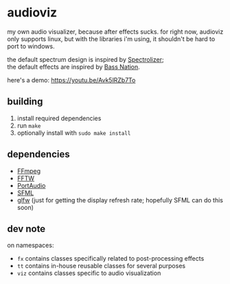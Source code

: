 # audioviz
my own audio visualizer, because after effects sucks.
for right now, audioviz only supports linux, but with the libraries i'm using, it shouldn't be hard to port to windows.

the default spectrum design is inspired by [Spectrolizer](https://spectrolizer.aicore-software.com/);<br>
the default effects are inspired by [Bass Nation](https://www.youtube.com/@808nation).

here's a demo: https://youtu.be/Avk5lRZb7To

## building
1. install required dependencies
2. run `make`
3. optionally install with `sudo make install`

## dependencies
- [FFmpeg](https://github.com/FFmpeg/FFmpeg)
- [FFTW](https://fftw.org)
- [PortAudio](https://github.com/PortAudio/portaudio)
- [SFML](https://github.com/SFML/SFML)
- [glfw](https://github.com/glfw/glfw) (just for getting the display refresh rate; hopefully SFML can do this soon)

## dev note
on namespaces:
- `fx` contains classes specifically related to post-processing effects
- `tt` contains in-house reusable classes for several purposes
- `viz` contains classes specific to audio visualization
